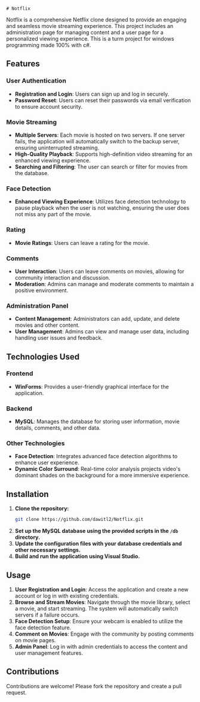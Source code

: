     # Notflix



Notflix is a comprehensive Netflix clone designed to provide an engaging and seamless movie streaming experience. This project includes an administration page for managing content and a user page for a personalized viewing experience.
This is a turm project for windows programming made 100% with c#.

## Features

### User Authentication
- **Registration and Login**: Users can sign up and log in securely.
- **Password Reset**: Users can reset their passwords via email verification to ensure account security.

### Movie Streaming
- **Multiple Servers**: Each movie is hosted on two servers. If one server fails, the application will automatically switch to the backup server, ensuring uninterrupted streaming.
- **High-Quality Playback**: Supports high-definition video streaming for an enhanced viewing experience.
- **Searching and Filtering**: The user can search or filter for movies from the database.

### Face Detection
- **Enhanced Viewing Experience**: Utilizes face detection technology to pause playback when the user is not watching, ensuring the user does not miss any part of the movie.

### Rating
- **Movie Ratings**: Users can leave a rating for the movie.

### Comments
- **User Interaction**: Users can leave comments on movies, allowing for community interaction and discussion.
- **Moderation**: Admins can manage and moderate comments to maintain a positive environment.

### Administration Panel
- **Content Management**: Administrators can add, update, and delete movies and other content.
- **User Management**: Admins can view and manage user data, including handling user issues and feedback.

## Technologies Used

### Frontend
- **WinForms**: Provides a user-friendly graphical interface for the application.

### Backend
- **MySQL**: Manages the database for storing user information, movie details, comments, and other data.

### Other Technologies
- **Face Detection**: Integrates advanced face detection algorithms to enhance user experience.
- **Dynamic Color Surround**: Real-time color analysis projects video's dominant shades on the background for a more immersive experience.
  
## Installation

1. **Clone the repository:**
    ```bash
    git clone https://github.com/dawitl2/Notflix.git
    ```
2. **Set up the MySQL database using the provided scripts in the `/db` directory.**
3. **Update the configuration files with your database credentials and other necessary settings.**
4. **Build and run the application using Visual Studio.**

## Usage

1. **User Registration and Login**: Access the application and create a new account or log in with existing credentials.
2. **Browse and Stream Movies**: Navigate through the movie library, select a movie, and start streaming. The system will automatically switch servers if a failure occurs.
3. **Face Detection Setup**: Ensure your webcam is enabled to utilize the face detection feature.
4. **Comment on Movies**: Engage with the community by posting comments on movie pages.
5. **Admin Panel**: Log in with admin credentials to access the content and user management features.

## Contributions

Contributions are welcome! Please fork the repository and create a pull request.

